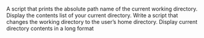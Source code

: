 A script that prints the absolute path name of the current working directory.
Display the contents list of your current directory.
Write a script that changes the working directory to the user’s home directory.
Display current directory contents in a long format
